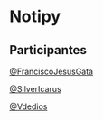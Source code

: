 # Notipy
## Participantes
[@FranciscoJesusGata](https://github.com/FranciscoJesusGata)

[@SilverIcarus](https://github.com/silvericarus)

[@Vdedios](https://github.com/vdedios)
